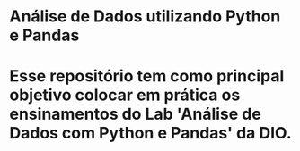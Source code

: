# Análise de Dados utilizando Python e Pandas

# Esse repositório tem como principal objetivo colocar em prática os ensinamentos do Lab 'Análise de Dados com Python e Pandas' da DIO.
